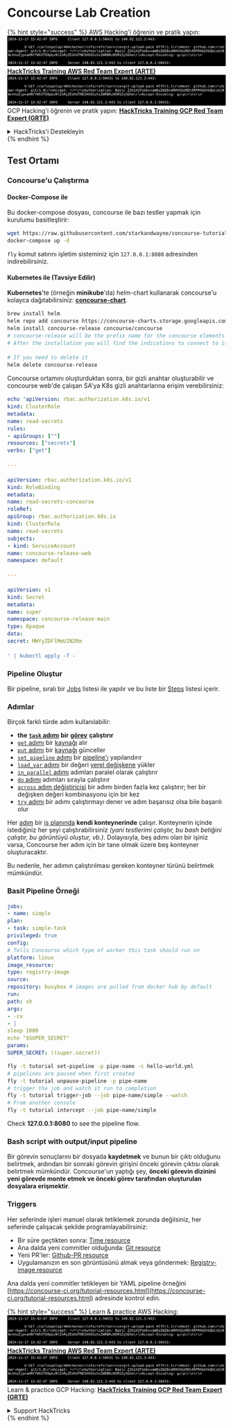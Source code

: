 # Concourse Lab Creation

{% hint style="success" %}
AWS Hacking'i öğrenin ve pratik yapın:<img src="../../.gitbook/assets/image (1).png" alt="" data-size="line">[**HackTricks Training AWS Red Team Expert (ARTE)**](https://training.hacktricks.xyz/courses/arte)<img src="../../.gitbook/assets/image (1).png" alt="" data-size="line">\
GCP Hacking'i öğrenin ve pratik yapın: <img src="../../.gitbook/assets/image (2).png" alt="" data-size="line">[**HackTricks Training GCP Red Team Expert (GRTE)**<img src="../../.gitbook/assets/image (2).png" alt="" data-size="line">](https://training.hacktricks.xyz/courses/grte)

<details>

<summary>HackTricks'i Destekleyin</summary>

* [**abonelik planlarını**](https://github.com/sponsors/carlospolop) kontrol edin!
* **💬 [**Discord grubuna**](https://discord.gg/hRep4RUj7f) veya [**telegram grubuna**](https://t.me/peass) katılın ya da **Twitter'da** 🐦 [**@hacktricks\_live**](https://twitter.com/hacktricks\_live)**'i takip edin.**
* **Hacking ipuçlarını paylaşmak için** [**HackTricks**](https://github.com/carlospolop/hacktricks) ve [**HackTricks Cloud**](https://github.com/carlospolop/hacktricks-cloud) github reposuna PR gönderin.

</details>
{% endhint %}

## Test Ortamı

### Concourse'u Çalıştırma

#### Docker-Compose ile

Bu docker-compose dosyası, concourse ile bazı testler yapmak için kurulumu basitleştirir:
```bash
wget https://raw.githubusercontent.com/starkandwayne/concourse-tutorial/master/docker-compose.yml
docker-compose up -d
```
`fly` komut satırını işletim sisteminiz için `127.0.0.1:8080` adresinden indirebilirsiniz.

#### Kubernetes ile (Tavsiye Edilir)

**Kubernetes**'te (örneğin **minikube**'da) helm-chart kullanarak concourse'u kolayca dağıtabilirsiniz: [**concourse-chart**](https://github.com/concourse/concourse-chart).
```bash
brew install helm
helm repo add concourse https://concourse-charts.storage.googleapis.com/
helm install concourse-release concourse/concourse
# concourse-release will be the prefix name for the concourse elements in k8s
# After the installation you will find the indications to connect to it in the console

# If you need to delete it
helm delete concourse-release
```
Concourse ortamını oluşturduktan sonra, bir gizli anahtar oluşturabilir ve concourse web'de çalışan SA'ya K8s gizli anahtarlarına erişim verebilirsiniz:
```yaml
echo 'apiVersion: rbac.authorization.k8s.io/v1
kind: ClusterRole
metadata:
name: read-secrets
rules:
- apiGroups: [""]
resources: ["secrets"]
verbs: ["get"]

---

apiVersion: rbac.authorization.k8s.io/v1
kind: RoleBinding
metadata:
name: read-secrets-concourse
roleRef:
apiGroup: rbac.authorization.k8s.io
kind: ClusterRole
name: read-secrets
subjects:
- kind: ServiceAccount
name: concourse-release-web
namespace: default

---

apiVersion: v1
kind: Secret
metadata:
name: super
namespace: concourse-release-main
type: Opaque
data:
secret: MWYyZDFlMmU2N2Rm

' | kubectl apply -f -
```
### Pipeline Oluştur

Bir pipeline, sıralı bir [Jobs](https://concourse-ci.org/jobs.html) listesi ile yapılır ve bu liste bir [Steps](https://concourse-ci.org/steps.html) listesi içerir.

### Adımlar

Birçok farklı türde adım kullanılabilir:

* **the** [**`task` adımı**](https://concourse-ci.org/task-step.html) **bir** [**görev**](https://concourse-ci.org/tasks.html) **çalıştırır**
* [`get` adımı](https://concourse-ci.org/get-step.html) bir [kaynağı](https://concourse-ci.org/resources.html) alır
* [`put` adımı](https://concourse-ci.org/put-step.html) bir [kaynağı](https://concourse-ci.org/resources.html) günceller
* [`set_pipeline` adımı](https://concourse-ci.org/set-pipeline-step.html) bir [pipeline'ı](https://concourse-ci.org/pipelines.html) yapılandırır
* [`load_var` adımı](https://concourse-ci.org/load-var-step.html) bir değeri [yerel değişkene](https://concourse-ci.org/vars.html#local-vars) yükler
* [`in_parallel` adımı](https://concourse-ci.org/in-parallel-step.html) adımları paralel olarak çalıştırır
* [`do` adımı](https://concourse-ci.org/do-step.html) adımları sırayla çalıştırır
* [`across` adım değiştiricisi](https://concourse-ci.org/across-step.html#schema.across) bir adımı birden fazla kez çalıştırır; her bir değişken değeri kombinasyonu için bir kez
* [`try` adımı](https://concourse-ci.org/try-step.html) bir adımı çalıştırmayı dener ve adım başarısız olsa bile başarılı olur

Her [adım](https://concourse-ci.org/steps.html) bir [iş planında](https://concourse-ci.org/jobs.html#schema.job.plan) **kendi konteynerinde** çalışır. Konteynerin içinde istediğiniz her şeyi çalıştırabilirsiniz _(yani testlerimi çalıştır, bu bash betiğini çalıştır, bu görüntüyü oluştur, vb.)_. Dolayısıyla, beş adımı olan bir işiniz varsa, Concourse her adım için bir tane olmak üzere beş konteyner oluşturacaktır.

Bu nedenle, her adımın çalıştırılması gereken konteyner türünü belirtmek mümkündür.

### Basit Pipeline Örneği
```yaml
jobs:
- name: simple
plan:
- task: simple-task
privileged: true
config:
# Tells Concourse which type of worker this task should run on
platform: linux
image_resource:
type: registry-image
source:
repository: busybox # images are pulled from docker hub by default
run:
path: sh
args:
- -cx
- |
sleep 1000
echo "$SUPER_SECRET"
params:
SUPER_SECRET: ((super.secret))
```

```bash
fly -t tutorial set-pipeline -p pipe-name -c hello-world.yml
# pipelines are paused when first created
fly -t tutorial unpause-pipeline -p pipe-name
# trigger the job and watch it run to completion
fly -t tutorial trigger-job --job pipe-name/simple --watch
# From another console
fly -t tutorial intercept --job pipe-name/simple
```
Check **127.0.0.1:8080** to see the pipeline flow.

### Bash script with output/input pipeline

Bir görevin sonuçlarını bir dosyada **kaydetmek** ve bunun bir çıktı olduğunu belirtmek, ardından bir sonraki görevin girişini önceki görevin çıktısı olarak belirtmek mümkündür. Concourse'un yaptığı şey, **önceki görevin dizinini yeni görevde monte etmek ve önceki görev tarafından oluşturulan dosyalara erişmektir**.

### Triggers

Her seferinde işleri manuel olarak tetiklemek zorunda değilsiniz, her seferinde çalışacak şekilde programlayabilirsiniz:

* Bir süre geçtikten sonra: [Time resource](https://github.com/concourse/time-resource/)
* Ana dalda yeni commitler olduğunda: [Git resource](https://github.com/concourse/git-resource)
* Yeni PR'ler: [Github-PR resource](https://github.com/telia-oss/github-pr-resource)
* Uygulamanızın en son görüntüsünü almak veya göndermek: [Registry-image resource](https://github.com/concourse/registry-image-resource/)

Ana dalda yeni commitler tetikleyen bir YAML pipeline örneğini [https://concourse-ci.org/tutorial-resources.html](https://concourse-ci.org/tutorial-resources.html) adresinde kontrol edin.

{% hint style="success" %}
Learn & practice AWS Hacking:<img src="../../.gitbook/assets/image (1).png" alt="" data-size="line">[**HackTricks Training AWS Red Team Expert (ARTE)**](https://training.hacktricks.xyz/courses/arte)<img src="../../.gitbook/assets/image (1).png" alt="" data-size="line">\
Learn & practice GCP Hacking: <img src="../../.gitbook/assets/image (2).png" alt="" data-size="line">[**HackTricks Training GCP Red Team Expert (GRTE)**<img src="../../.gitbook/assets/image (2).png" alt="" data-size="line">](https://training.hacktricks.xyz/courses/grte)

<details>

<summary>Support HackTricks</summary>

* Check the [**subscription plans**](https://github.com/sponsors/carlospolop)!
* **Join the** 💬 [**Discord group**](https://discord.gg/hRep4RUj7f) or the [**telegram group**](https://t.me/peass) or **follow** us on **Twitter** 🐦 [**@hacktricks\_live**](https://twitter.com/hacktricks\_live)**.**
* **Share hacking tricks by submitting PRs to the** [**HackTricks**](https://github.com/carlospolop/hacktricks) and [**HackTricks Cloud**](https://github.com/carlospolop/hacktricks-cloud) github repos.

</details>
{% endhint %}
